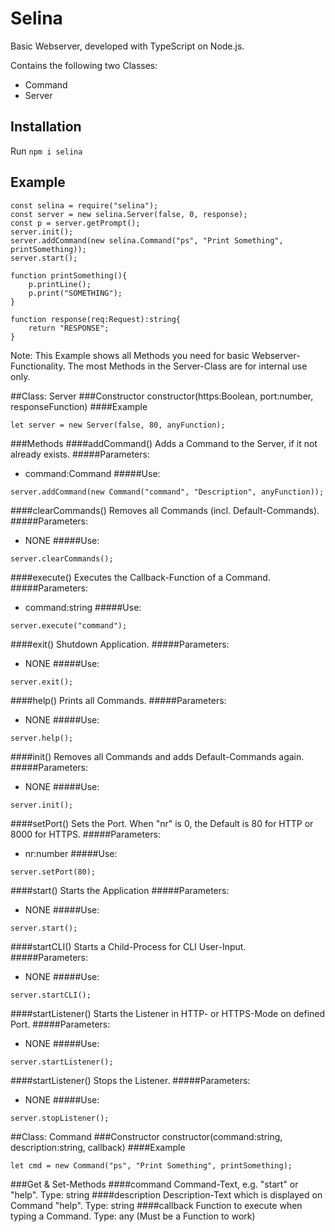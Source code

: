 # Selina
Basic Webserver, developed with TypeScript on Node.js.

Contains the following two Classes:
- Command
- Server

## Installation
Run `npm i selina`

## Example
```
const selina = require("selina");
const server = new selina.Server(false, 0, response);
const p = server.getPrompt();
server.init();
server.addCommand(new selina.Command("ps", "Print Something", printSomething));
server.start();

function printSomething(){
    p.printLine();
    p.print("SOMETHING");
}

function response(req:Request):string{
    return "RESPONSE";
}
```
Note: This Example shows all Methods you need for basic Webserver-Functionality.
The most Methods in the Server-Class are for internal use only.

##Class: Server
###Constructor
constructor(https:Boolean, port:number, responseFunction)
####Example
```
let server = new Server(false, 80, anyFunction);
```
###Methods
####addCommand()
Adds a Command to the Server, if it not already exists.
#####Parameters:
- command:Command
#####Use:
```
server.addCommand(new Command("command", "Description", anyFunction));
```

####clearCommands()
Removes all Commands (incl. Default-Commands).
#####Parameters:
- NONE
#####Use:
```
server.clearCommands();
```

####execute()
Executes the Callback-Function of a Command. 
#####Parameters:
- command:string
#####Use:
```
server.execute("command");
```

####exit()
Shutdown Application.
#####Parameters:
- NONE
#####Use:
```
server.exit();
```

####help()
Prints all Commands.
#####Parameters:
- NONE
#####Use:
```
server.help();
```

####init()
Removes all Commands and adds Default-Commands again.
#####Parameters:
- NONE
#####Use:
```
server.init();
```

####setPort()
Sets the Port. When "nr" is 0, the Default is 80 for HTTP or 8000 for HTTPS.
#####Parameters:
- nr:number
#####Use:
```
server.setPort(80);
```

####start()
Starts the Application
#####Parameters:
- NONE
#####Use:
```
server.start();
```

####startCLI()
Starts a Child-Process for CLI User-Input.
#####Parameters:
- NONE
#####Use:
```
server.startCLI();
```

####startListener()
Starts the Listener in HTTP- or HTTPS-Mode on defined Port.
#####Parameters:
- NONE
#####Use:
```
server.startListener();
```

####startListener()
Stops the Listener.
#####Parameters:
- NONE
#####Use:
```
server.stopListener();
```

##Class: Command
###Constructor
constructor(command:string, description:string, callback)
####Example
```
let cmd = new Command("ps", "Print Something", printSomething);
```
###Get & Set-Methods
####command
Command-Text, e.g. "start" or "help". Type: string
####description
Description-Text which is displayed on Command "help". Type: string
####callback
Function to execute when typing a Command. Type: any (Must be a Function to work)